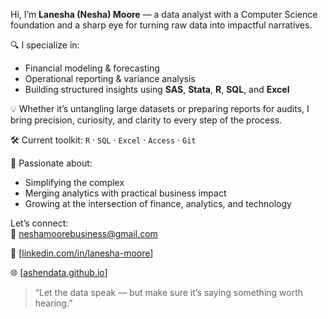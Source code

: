 Hi, I’m **Lanesha (Nesha) Moore** — a data analyst with a Computer Science foundation and a sharp eye for turning raw data into impactful narratives.

🔍 I specialize in:
- Financial modeling & forecasting
- Operational reporting & variance analysis
- Building structured insights using **SAS**, **Stata**, **R**, **SQL**, and **Excel**

💡 Whether it’s untangling large datasets or preparing reports for audits, I bring precision, curiosity, and clarity to every step of the process.

🛠️ Current toolkit:
`R` · `SQL` · `Excel` · `Access` · `Git`

🎯 Passionate about:
- Simplifying the complex
- Merging analytics with practical business impact
- Growing at the intersection of finance, analytics, and technology

Let’s connect:  
📧 [neshamoorebusiness@gmail.com](mailto:neshamoorebusiness@gmail.com)  

🔗 [[linkedin.com/in/lanesha-moore](https://www.linkedin.com/in/lanesha-moore/)]

🌐 [[ashendata.github.io](https://moorelln.github.io/)]

> “Let the data speak — but make sure it’s saying something worth hearing.”
